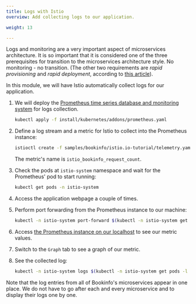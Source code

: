 ```yaml
---
title: Logs with Istio
overview: Add collecting logs to our application.

weight: 13

---
```


Logs and monitoring are a very important aspect of microservices architecture. It is so important that it is considered one of the three prerequisites for transition to the microservices architecture style. No monitoring - no transition. (The other two requirements are _rapid provisioning_ and _rapid deployment_, according to [this article](https://aadrake.com/posts/2017-05-20-enough-with-the-microservices.html)).

In this module, we will have Istio automatically collect logs for our application.

1. We will deploy the [Prometheus time series database and monitoring system](https://prometheus.io) for logs collection.
   ```bash
   kubectl apply -f install/kubernetes/addons/prometheus.yaml
   ```

2. Define a log stream and a metric for Istio to collect into the Prometheus instance:
   ```bash
   istioctl create -f samples/bookinfo/istio.io-tutorial/telemetry.yaml
   ```
   The metric's name is `istio_bookinfo_request_count`.

2. Check the pods at `istio-system` namespace and wait for the Prometheus' pod to start running:
   ```bash
   kubectl get pods -n istio-system
   ```
2. Access the application webpage a couple of times.

3. Perform port forwarding from the Prometheus instance to our machine:
   ```bash
   kubectl -n istio-system port-forward $(kubectl -n istio-system get pod -l app=prometheus -o jsonpath='{.items[0].metadata.name}') 9090:9090 &
   ```
4. Access [the Prometheus instance on our localhost](http://localhost:9090/graph#%5B%7B%22range_input%22%3A%221h%22%2C%22expr%22%3A%22istio_bookinfo_request_count%22%2C%22tab%22%3A1%7D%5D) to see our metric values.

5. Switch to the `Graph` tab to see a graph of our metric.

6. See the collected log:
   ```bash
   kubectl -n istio-system logs $(kubectl -n istio-system get pods -l istio=mixer -o jsonpath='{.items[0].metadata.name}') mixer | grep \"instance\":\"newlog.logentry.istio-system\"
   ```

  Note that the log entries from all of Bookinfo's microservices appear in one place. We do not have to go after each and every microservice and to display their logs one by one.

